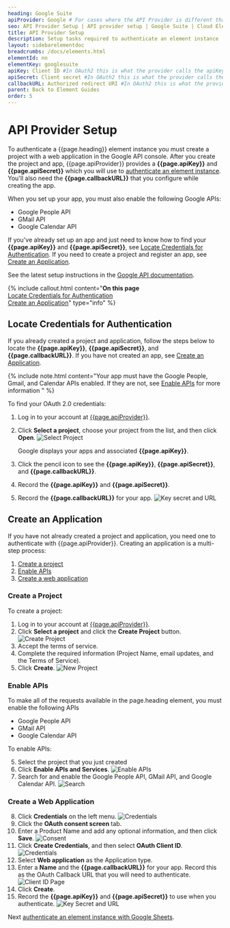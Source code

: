 ```yaml
---
heading: Google Suite
apiProvider: Google # For cases where the API Provider is different than the element name. e;g;, ServiceNow vs. ServiceNow Oauth
seo: API Provider Setup | API provider setup | Google Suite | Cloud Elements API Docs
title: API Provider Setup
description: Setup tasks required to authenticate an element instance
layout: sidebarelementdoc
breadcrumbs: /docs/elements.html
elementId: nn
elementKey: googlesuite
apiKey: Client ID #In OAuth2 this is what the provider calls the apiKey, like Client ID, Consumer Key, API Key, or just Key
apiSecret: Client secret #In OAuth2 this is what the provider calls the apiSecret, like Client Secret, Consumer Secret, API Secret, or just Secret
callbackURL: Authorized redirect URI #In OAuth2 this is what the provider calls the callbackURL, like Redirect URL, App URL, or just Callback URL
parent: Back to Element Guides
order: 5
---
```


# API Provider Setup

To authenticate a {{page.heading}} element instance you must create a project with a web application in the Google API console. After you create the project and app, {{page.apiProvider}} provides a **{{page.apiKey}}** and **{{page.apiSecret}}** which you will use to [authenticate an element instance](authenticate.html). You'll also need the **{{page.callbackURL}}** that you configure while creating the app.

When you set up your app, you must also enable the following Google APIs:

* Google People API
* GMail API
* Google Calendar API

If you've already set up an app and just need to know how to find your **{{page.apiKey}}** and **{{page.apiSecret}}**, see [Locate Credentials for Authentication](#locate-credentials-for-authentication). If you need to create a project and register an app, see [Create an Application](#create-an-application).

See the latest setup instructions in the [Google API documentation](https://support.google.com/googleapi/answer/7015000?hl=en&ref_topic=7014522&authuser=0).

{% include callout.html content="<strong>On this page</strong></br><a href=#locate-credentials-for-authentication>Locate Credentials for Authentication</a></br><a href=#create-an-application>Create an Application</a>" type="info" %}

## Locate Credentials for Authentication

If you already created a project and application, follow the steps below to locate the **{{page.apiKey}}**, **{{page.apiSecret}}**, and **{{page.callbackURL}}**. If you have not created an app, see [Create an Application](#create-an-application).

{% include note.html content="Your app must have the Google People, Gmail, and Calendar APIs enabled. If they are not, see <a href=#enable-apis>Enable APIs</a> for more information  " %}

To find your OAuth 2.0 credentials:

1. Log in to your account at [{{page.apiProvider}}](https://console.developers.google.com/apis/dashboard).
2. Click **Select a project**, choose your project from the list, and then click **Open**.
![Select Project](img/select.png)

    Google displays your apps and associated **{{page.apiKey}}**.

3. Click the pencil icon to see the **{{page.apiKey}}**, **{{page.apiSecret}}**, and **{{page.callbackURL}}**.
3. Record the **{{page.apiKey}}** and **{{page.apiSecret}}**.
3. Record the **{{page.callbackURL}}** for your app.
![Key secret and URL](img/sheets-creds-all.png)

## Create an Application

If you have not already created a project and application, you need one to authenticate with {{page.apiProvider}}. Creating an application is a multi-step process:

1. [Create a project](#create-a-project)
2. [Enable APIs](#enable-apis)
3. [Create a web application](#create-a-web-application)

### Create a Project

To create a project:

1. Log in to your account at [{{page.apiProvider}}](https://console.developers.google.com/apis/dashboard).
2. Click **Select a project** and click the **Create Project** button.
![Create Project](img/create-project.png)
3. Accept the terms of service.
3. Complete the required information (Project Name, email updates, and the Terms of Service).
4. Click **Create**.
![New Project](img/new-project.png)

### Enable APIs

To make all of the requests available in the page.heading element, you must enable the following APIs

* Google People API
* GMail API
* Google Calendar API

To enable APIs:

5. Select the project that you just created
6. Click **Enable APIs and Services**.
![Enable APIs](img/enable.png)
7. Search for and enable the Google People API, GMail API, and Google Calendar API.
![Search](img/search.png)

### Create a Web Application

8. Click **Credentials** on the left menu.
![Credentials](img/creds.png)
9. Click the **OAuth consent screen** tab.
10. Enter a Product Name and add any optional information, and then click **Save**.
![Consent](img/consent.png)
9. Click **Create Credentials**, and then select **OAuth Client ID**.
![Credentials](img/oauth-client.png)
10. Select **Web application** as the Application type.
11. Enter a **Name** and the **{{page.callbackURL}}** for your app. Record this as the OAuth Callback URL that you will need to authenticate.
![Client ID Page](img/client-id-page.png)
4. Click **Create**.
3. Record the **{{page.apiKey}}** and **{{page.apiSecret}}** to use when you authenticate.
![Key Secret and URL](img/sheets-creds.png)

Next [authenticate an element instance with Google Sheets](authenticate.html).
